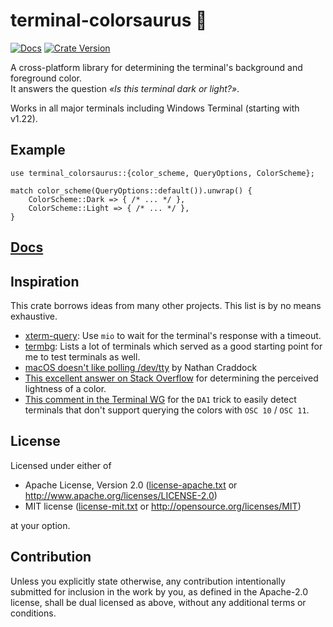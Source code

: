 # terminal-colorsaurus 🦕

[![Docs](https://img.shields.io/docsrs/terminal-colorsaurus/latest)](https://docs.rs/terminal-colorsaurus)
[![Crate Version](https://img.shields.io/crates/v/terminal-colorsaurus)](https://crates.io/crates/terminal-colorsaurus)

A cross-platform library for determining the terminal's background and foreground color. \
It answers the question *«Is this terminal dark or light?»*.

Works in all major terminals including Windows Terminal (starting with v1.22).

## Example
```rust,no_run
use terminal_colorsaurus::{color_scheme, QueryOptions, ColorScheme};

match color_scheme(QueryOptions::default()).unwrap() {
    ColorScheme::Dark => { /* ... */ },
    ColorScheme::Light => { /* ... */ },
}
```

## [Docs](https://docs.rs/terminal-colorsaurus)

## Inspiration
This crate borrows ideas from many other projects. This list is by no means exhaustive.

* [xterm-query]: Use `mio` to wait for the terminal's response with a timeout.
* [termbg]: Lists a lot of terminals which served as a good starting point for me to test terminals as well.
* [macOS doesn't like polling /dev/tty][macos-dev-tty] by Nathan Craddock
* [This excellent answer on Stack Overflow][perceived-lightness] for determining the perceived lightness of a color.
* [This comment in the Terminal WG](https://gitlab.freedesktop.org/terminal-wg/specifications/-/issues/8#note_151381) for the `DA1` trick
  to easily detect terminals that don't support querying the colors with `OSC 10` / `OSC 11`.

## License
Licensed under either of

* Apache License, Version 2.0
  ([license-apache.txt](license-apache.txt) or <http://www.apache.org/licenses/LICENSE-2.0>)
* MIT license
  ([license-mit.txt](license-mit.txt) or <http://opensource.org/licenses/MIT>)

at your option.

## Contribution
Unless you explicitly state otherwise, any contribution intentionally submitted
for inclusion in the work by you, as defined in the Apache-2.0 license, shall be
dual licensed as above, without any additional terms or conditions.

[xterm-query]: https://github.com/Canop/xterm-query
[termbg]: https://github.com/dalance/termbg
[macos-dev-tty]: https://nathancraddock.com/blog/macos-dev-tty-polling/
[perceived-lightness]: https://stackoverflow.com/a/56678483
